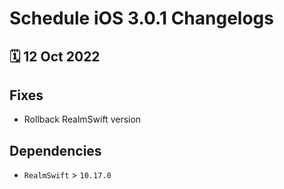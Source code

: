 # Schedule iOS 3.0.1 Changelogs

<h2>🗓 12 Oct 2022</h2>

## Fixes
- Rollback RealmSwift version

## Dependencies
- `RealmSwift` > `10.17.0`
